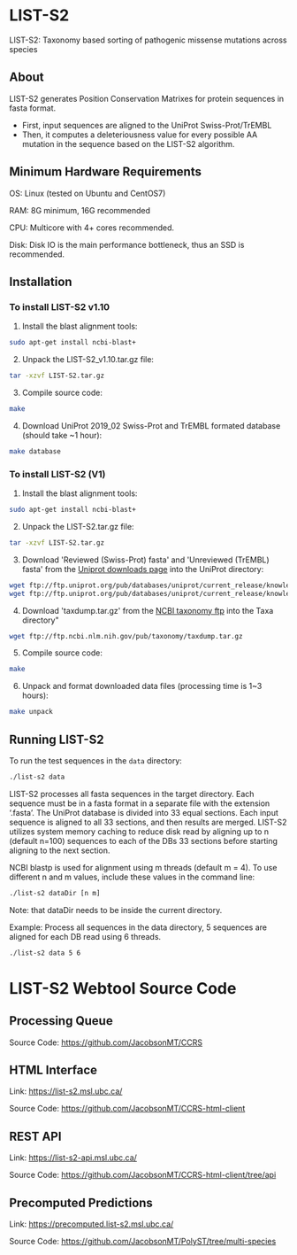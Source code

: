 # LIST-S2
LIST-S2: Taxonomy based sorting of pathogenic missense mutations across species

## About
LIST-S2 generates Position Conservation Matrixes for protein sequences in fasta format.
- First, input sequences are aligned to the UniProt Swiss-Prot/TrEMBL
- Then, it computes a deleteriousness value for every possible AA mutation in the sequence based on the LIST-S2 algorithm.

## Minimum Hardware Requirements

OS: Linux (tested on Ubuntu and CentOS7)

RAM: 8G minimum, 16G recommended

CPU: Multicore with 4+ cores recommended.

Disk: Disk IO is the main performance bottleneck, thus an SSD is recommended.

## Installation

### To install LIST-S2 v1.10

1. Install the blast alignment tools:
```bash
sudo apt-get install ncbi-blast+
```
2. Unpack the LIST-S2_v1.10.tar.gz file:
```bash
tar -xzvf LIST-S2.tar.gz
```
3. Compile source code:
```bash
make
```
4. Download UniProt 2019_02 Swiss-Prot and TrEMBL formated database (should take ~1 hour):
```bash
make database
```

### To install LIST-S2 (V1)

1. Install the blast alignment tools:
```bash
sudo apt-get install ncbi-blast+
```
2. Unpack the LIST-S2.tar.gz file:
```bash
tar -xzvf LIST-S2.tar.gz
```
3. Download 'Reviewed (Swiss-Prot) fasta' and 'Unreviewed (TrEMBL) fasta' from the [Uniprot downloads page](https://www.uniprot.org/downloads) into the UniProt directory:
```bash
wget ftp://ftp.uniprot.org/pub/databases/uniprot/current_release/knowledgebase/complete/uniprot_sprot.fasta.gz
wget ftp://ftp.uniprot.org/pub/databases/uniprot/current_release/knowledgebase/complete/uniprot_trembl.fasta.gz
```  
4. Download 'taxdump.tar.gz' from the [NCBI taxonomy ftp](//ftp.ncbi.nlm.nih.gov/pub/taxonomy) into the Taxa directory"
```bash
wget ftp://ftp.ncbi.nlm.nih.gov/pub/taxonomy/taxdump.tar.gz
```
5. Compile source code:
```bash
make
```
6. Unpack and format downloaded data files (processing time is 1~3 hours):
```bash
make unpack
```

## Running LIST-S2

To run the test sequences in the `data` directory:
```bash
./list-s2 data
```

LIST-S2 processes all fasta sequences in the target directory. Each sequence must be in a fasta format in a separate file with the extension ‘.fasta’.
The UniProt database is divided into 33 equal sections. Each input sequence is aligned to all 33 sections, and then results are merged. LIST-S2 utilizes system memory caching to reduce disk read by aligning up to n (default n=100) sequences to each of the DBs 33 sections before starting aligning to the next section. 

NCBI blastp is used for alignment using m threads (default m = 4). To use different n and m values, include these values in the command line:
```bash
./list-s2 dataDir [n m]
```
Note: that dataDir needs to be inside the current directory.

Example: Process all sequences in the data directory, 5 sequences are aligned for each DB read using 6 threads.
```bash
./list-s2 data 5 6
```

# LIST-S2 Webtool Source Code

## Processing Queue
Source Code: https://github.com/JacobsonMT/CCRS

## HTML Interface
Link: https://list-s2.msl.ubc.ca/

Source Code: https://github.com/JacobsonMT/CCRS-html-client

## REST API
Link: https://list-s2-api.msl.ubc.ca/

Source Code: https://github.com/JacobsonMT/CCRS-html-client/tree/api

## Precomputed Predictions
Link: https://precomputed.list-s2.msl.ubc.ca/

Source Code: https://github.com/JacobsonMT/PolyST/tree/multi-species
